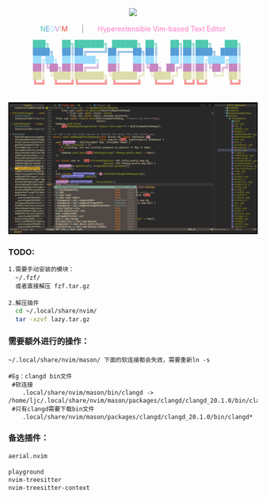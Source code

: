 <div align="center">
  <img src="https://neovim.io/logos/neovim-mark-flat.png" width="80">
  <p>
    <span style="color: #4EC9B0">N</span><span style="color: #569CD6">E</span><span style="color: #9CDCFE">O</span><span style="color: #C586C0">V</span><span style="color: #DCDCAA">I</span><span style="color: #F44747">M</span>
    <span style="display: inline-block; width: 20px"></span>
    <span style="color: #888">|</span>
    <span style="display: inline-block; width: 20px"></span>
    <span style="color: #FF79C6">Hyperextensible Vim-based Text Editor</span>
  </p>
  <pre>
  <span style="color: #4EC9B0">███╗   ██╗███████╗ ██████╗ ██╗   ██╗██╗███╗   ███╗</span>
  <span style="color: #569CD6">████╗  ██║██╔════╝██╔═══██╗██║   ██║██║████╗ ████║</span>
  <span style="color: #9CDCFE">██╔██╗ ██║█████╗  ██║   ██║██║   ██║██║██╔████╔██║</span>
  <span style="color: #C586C0">██║╚██╗██║██╔══╝  ██║   ██║╚██╗ ██╔╝██║██║╚██╔╝██║</span>
  <span style="color: #DCDCAA">██║ ╚████║███████╗╚██████╔╝ ╚████╔╝ ██║██║ ╚═╝ ██║</span>
  <span style="color: #F44747">╚═╝  ╚═══╝╚══════╝ ╚═════╝   ╚═══╝  ╚═╝╚═╝     ╚═╝</span>
  </pre>
</div>

![show](./assets/show.png)

### TODO:

```bash
1.需要手动安装的模块：
  ~/.fzf/
  或者直接解压 fzf.tar.gz

2.解压插件
  cd ~/.local/share/nvim/ 
  tar -xzvf lazy.tar.gz 

```

### 需要额外进行的操作：
```
~/.local/share/nvim/mason/ 下面的软连接都会失效，需要重新ln -s

#Eg：clangd bin文件
 #软连接
    .local/share/nvim/mason/bin/clangd -> /home/ljc/.local/share/nvim/mason/packages/clangd/clangd_20.1.0/bin/clangd
 #只有clangd需要下载bin文件
    .local/share/nvim/mason/packages/clangd/clangd_20.1.0/bin/clangd*
```

### 备选插件：
```
aerial.nvim

playground
nvim-treesitter
nvim-treesitter-context

```
